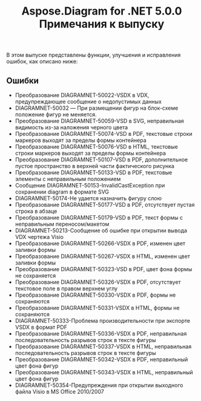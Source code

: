 ﻿---
title: Aspose.Diagram for .NET 5.0.0 Примечания к выпуску
type: docs
weight: 100
url: /ru/net/aspose-diagram-for-net-5-0-0-release-notes/
---
В этом выпуске представлены функции, улучшения и исправления ошибок, как описано ниже:
## **Ошибки**
- Преобразование DIAGRAMNET-50022-VSDX в VDX, предупреждающее сообщение о недопустимых данных
- DIAGRAMNET-50032 — При размещении фигур на блок-схеме положение фигур не меняется.
- Преобразование DIAGRAMNET-50059-VSD в SVG, неправильная видимость из-за наложения черного цвета
- Преобразование DIAGRAMNET-50074-VSD в PDF, текстовые строки маркеров выходят за пределы формы контейнера
- Преобразование DIAGRAMNET-50076-VSD в HTML, текстовые строки маркеров выходят за пределы формы контейнера
- Преобразование DIAGRAMNET-50107-VSD в PDF, дополнительное пустое пространство в верхней части фактического рисунка
- Преобразование DIAGRAMNET-50133-VSD в PDF, текстовые элементы с неправильным положением
- Сообщение DIAGRAMNET-50153-InvalidCastException при сохранении diagram в формате SVG
- DIAGRAMNET-50174-Не удается назначить фигуру слою
- Преобразование DIAGRAMNET-50177-VSD в PDF, отсутствует пустая строка в абзаце
- Преобразование DIAGRAMNET-50179-VSD в PDF, текст формы с неправильным переносом/макетом
- DIAGRAMNET-50213-Сообщение об ошибке при открытии вывода VDX чертежа Visio
- Преобразование DIAGRAMNET-50266-VSDX в PDF, изменен цвет заливки формы
- Преобразование DIAGRAMNET-50267-VSDX в HTML, изменен цвет заливки формы
- Преобразование DIAGRAMNET-50323-VSD в PDF, цвет фона формы не сохраняется
- Преобразование DIAGRAMNET-50326-VSDX в PDF, отсутствует текстовое поле в правом верхнем углу
- Преобразование DIAGRAMNET-50330-VSDX в PDF, формы не сохраняются
- Преобразование DIAGRAMNET-50331-VSDX в HTML, формы не сохраняются
- DIAGRAMNET-50333-Проблема производительности при экспорте VSDX в формат PDF
- Преобразование DIAGRAMNET-50336-VSDX в PDF, неправильная последовательность разрывов строк в тексте фигуры
- Преобразование DIAGRAMNET-50337-VSDX в HTML, неправильная последовательность разрывов строк в тексте фигуры
- Преобразование DIAGRAMNET-50342-VSDX в PDF, неправильный цвет фона фигур
- Преобразование DIAGRAMNET-50343-VSDX в HTML, неправильный цвет фона фигур
- DIAGRAMNET-50354-Предупреждения при открытии выходного файла Visio в MS Office 2010/2007
